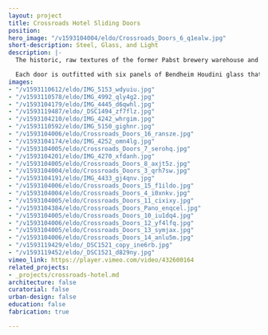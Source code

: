 ```yaml
---
layout: project
title: Crossroads Hotel Sliding Doors
position: 
hero_image: "/v1593104004/eldo/Crossroads_Doors_6_q1ealw.jpg"
short-description: Steel, Glass, and Light
description: |-
  The historic, raw textures of the former Pabst brewery warehouse and Tom Pendergast office building are accentuated by sleek, modern design and contemporary finishes, including 136 custom fabricated steel sliding doors in each guest room. El Dorado designed and built the doors in our steel-fabrication shop with careful attention to detail in the creation of the pulls, stops, and floor guides.

  Each door is outfitted with six panels of Bendheim Houdini glass that is fluted to obscure visibility while allowing ample light to penetrate.
images:
- "/v1593110612/eldo/IMG_5153_wdyuiu.jpg"
- "/v1593110578/eldo/IMG_4992_qly4g2.jpg"
- "/v1593104179/eldo/IMG_4445_d6qwhl.jpg"
- "/v1593119487/eldo/_DSC1494_zf7flz.jpg"
- "/v1593104210/eldo/IMG_4242_whrgim.jpg"
- "/v1593110592/eldo/IMG_5150_gighnr.jpg"
- "/v1593104006/eldo/Crossroads_Doors_16_ransze.jpg"
- "/v1593104174/eldo/IMG_4252_omn4lg.jpg"
- "/v1593104005/eldo/Crossroads_Doors_7_serohq.jpg"
- "/v1593104201/eldo/IMG_4270_xfdanh.jpg"
- "/v1593104005/eldo/Crossroads_Doors_8_axjt5z.jpg"
- "/v1593104004/eldo/Crossroads_Doors_3_qrh7sw.jpg"
- "/v1593104191/eldo/IMG_4433_gj4qnv.jpg"
- "/v1593104006/eldo/Crossroads_Doors_15_f1ildo.jpg"
- "/v1593104004/eldo/Crossroads_Doors_4_i0xnkv.jpg"
- "/v1593104005/eldo/Crossroads_Doors_11_cixixy.jpg"
- "/v1593104384/eldo/Crossroads_Doors_Pano_enqcel.jpg"
- "/v1593104005/eldo/Crossroads_Doors_10_iu1dq4.jpg"
- "/v1593104006/eldo/Crossroads_Doors_12_yf4lfq.jpg"
- "/v1593104005/eldo/Crossroads_Doors_13_symjax.jpg"
- "/v1593104006/eldo/Crossroads_Doors_14_anlu5m.jpg"
- "/v1593119429/eldo/_DSC1521_copy_ine6rb.jpg"
- "/v1593119452/eldo/_DSC1521_d829ny.jpg"
vimeo_link: https://player.vimeo.com/video/432600164
related_projects:
- _projects/crossroads-hotel.md
architecture: false
curatorial: false
urban-design: false
education: false
fabrication: true

---
```

